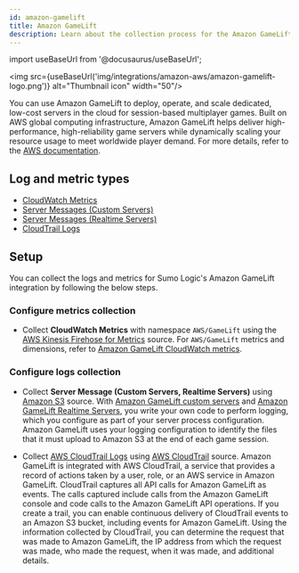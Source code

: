 ```yaml
---
id: amazon-gamelift
title: Amazon GameLift
description: Learn about the collection process for the Amazon GameLift service.
---
```


import useBaseUrl from '@docusaurus/useBaseUrl';

<img src={useBaseUrl('img/integrations/amazon-aws/amazon-gamelift-logo.png')} alt="Thumbnail icon" width="50"/>

You can use Amazon GameLift to deploy, operate, and scale dedicated, low-cost servers in the cloud for session-based multiplayer games. Built on AWS global computing infrastructure, Amazon GameLift helps deliver high-performance, high-reliability game servers while dynamically scaling your resource usage to meet worldwide player demand. For more details, refer to the [AWS documentation](https://docs.aws.amazon.com/gamelift/latest/developerguide/gamelift-intro.html).

## Log and metric types
* [CloudWatch Metrics](https://docs.aws.amazon.com/gamelift/latest/developerguide/monitoring-cloudwatch.html)
* [Server Messages (Custom Servers)](https://docs.aws.amazon.com/gamelift/latest/developerguide/logging-server-messages-custom.html)
* [Server Messages (Realtime Servers)](https://docs.aws.amazon.com/gamelift/latest/developerguide/logging-server-messages-rts.html)
* [CloudTrail Logs](https://docs.aws.amazon.com/gamelift/latest/developerguide/logging-using-cloudtrail.html)


## Setup
You can collect the logs and metrics for Sumo Logic's Amazon GameLift integration by following the below steps.

### Configure metrics collection
* Collect **CloudWatch Metrics** with namespace `AWS/GameLift` using the [AWS Kinesis Firehose for Metrics](/docs/send-data/hosted-collectors/amazon-aws/aws-kinesis-firehose-metrics-source/) source. For `AWS/GameLift` metrics and dimensions, refer to [Amazon GameLift CloudWatch metrics](https://docs.aws.amazon.com/gamelift/latest/developerguide/monitoring-cloudwatch.html).

### Configure logs collection
* Collect **Server Message (Custom Servers, Realtime Servers)** using [Amazon S3](/docs/send-data/hosted-collectors/amazon-aws/aws-s3-source/) source. With [Amazon GameLift custom servers](https://docs.aws.amazon.com/gamelift/latest/developerguide/logging-server-messages-custom.html) and [Amazon GameLift Realtime Servers](https://docs.aws.amazon.com/gamelift/latest/developerguide/logging-server-messages-rts.html), you write your own code to perform logging, which you configure as part of your server process configuration. Amazon GameLift uses your logging configuration to identify the files that it must upload to Amazon S3 at the end of each game session. 


* Collect [AWS CloudTrail Logs](https://docs.aws.amazon.com/gamelift/latest/developerguide/logging-using-cloudtrail.html) using [AWS CloudTrail](/docs/send-data/hosted-collectors/amazon-aws/aws-cloudtrail-source/) source. Amazon GameLift is integrated with AWS CloudTrail, a service that provides a record of actions taken by a user, role, or an AWS service in Amazon GameLift. CloudTrail captures all API calls for Amazon GameLift as events. The calls captured include calls from the Amazon GameLift console and code calls to the Amazon GameLift API operations. If you create a trail, you can enable continuous delivery of CloudTrail events to an Amazon S3 bucket, including events for Amazon GameLift. Using the information collected by CloudTrail, you can determine the request that was made to Amazon GameLift, the IP address from which the request was made, who made the request, when it was made, and additional details.